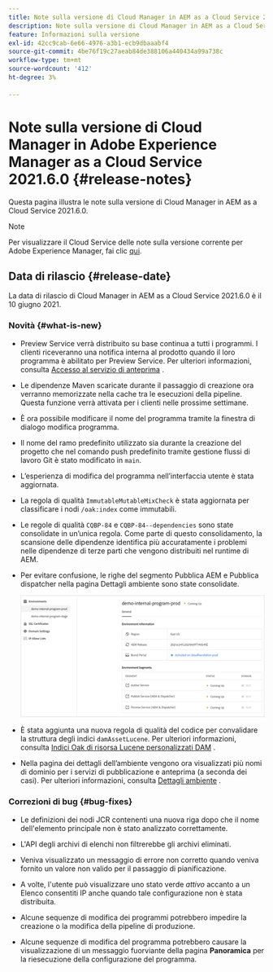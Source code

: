 ```yaml
---
title: Note sulla versione di Cloud Manager in AEM as a Cloud Service 2021.5.0
description: Note sulla versione di Cloud Manager in AEM as a Cloud Service 2021.5.0
feature: Informazioni sulla versione
exl-id: 42cc9cab-6e66-4976-a3b1-ecb9dbaaabf4
source-git-commit: 4be76f19c27aeab84de388106a440434a99a738c
workflow-type: tm+mt
source-wordcount: '412'
ht-degree: 3%

---
```


# Note sulla versione di Cloud Manager in Adobe Experience Manager as a Cloud Service 2021.6.0 {#release-notes}

Questa pagina illustra le note sulla versione di Cloud Manager in AEM as a Cloud Service 2021.6.0.

>[!NOTE]
>Per visualizzare il Cloud Service delle note sulla versione corrente per Adobe Experience Manager, fai clic [qui](https://experienceleague.adobe.com/docs/experience-manager-cloud-service/release-notes/release-notes/release-notes-current.html?lang=it).

## Data di rilascio {#release-date}

La data di rilascio di Cloud Manager in AEM as a Cloud Service 2021.6.0 è il 10 giugno 2021.

### Novità {#what-is-new}

* Preview Service verrà distribuito su base continua a tutti i programmi. I clienti riceveranno una notifica interna al prodotto quando il loro programma è abilitato per Preview Service. Per ulteriori informazioni, consulta [Accesso al servizio di anteprima](/help/implementing/cloud-manager/manage-environments.md#access-preview-service) .

* Le dipendenze Maven scaricate durante il passaggio di creazione ora verranno memorizzate nella cache tra le esecuzioni della pipeline. Questa funzione verrà attivata per i clienti nelle prossime settimane.

* È ora possibile modificare il nome del programma tramite la finestra di dialogo modifica programma.

* Il nome del ramo predefinito utilizzato sia durante la creazione del progetto che nel comando push predefinito tramite gestione flussi di lavoro Git è stato modificato in `main`.

* L’esperienza di modifica del programma nell’interfaccia utente è stata aggiornata.

* La regola di qualità `ImmutableMutableMixCheck` è stata aggiornata per classificare i nodi `/oak:index` come immutabili.

* Le regole di qualità `CQBP-84` e `CQBP-84--dependencies` sono state consolidate in un’unica regola. Come parte di questo consolidamento, la scansione delle dipendenze identifica più accuratamente i problemi nelle dipendenze di terze parti che vengono distribuiti nel runtime di AEM.

* Per evitare confusione, le righe del segmento Pubblica AEM e Pubblica dispatcher nella pagina Dettagli ambiente sono state consolidate.

   ![](/help/onboarding/release-notes-cloud-manager/assets/aem-dispatcher.png)

* È stata aggiunta una nuova regola di qualità del codice per convalidare la struttura degli indici `damAssetLucene`. Per ulteriori informazioni, consulta [Indici Oak di risorsa Lucene personalizzati DAM](/help/implementing/cloud-manager/custom-code-quality-rules.md#oakpal-damAssetLucene-sanity-check) .

* Nella pagina dei dettagli dell’ambiente vengono ora visualizzati più nomi di dominio per i servizi di pubblicazione e anteprima (a seconda dei casi). Per ulteriori informazioni, consulta [Dettagli ambiente](/help/implementing/cloud-manager/manage-environments.md#viewing-environment) .

### Correzioni di bug {#bug-fixes}

* Le definizioni dei nodi JCR contenenti una nuova riga dopo che il nome dell&#39;elemento principale non è stato analizzato correttamente.

* L&#39;API degli archivi di elenchi non filtrerebbe gli archivi eliminati.

* Veniva visualizzato un messaggio di errore non corretto quando veniva fornito un valore non valido per il passaggio di pianificazione.

* A volte, l&#39;utente può visualizzare uno stato verde *attivo* accanto a un Elenco consentiti IP anche quando tale configurazione non è stata distribuita.

* Alcune sequenze di modifica dei programmi potrebbero impedire la creazione o la modifica della pipeline di produzione.

* Alcune sequenze di modifica del programma potrebbero causare la visualizzazione di un messaggio fuorviante della pagina **Panoramica** per la riesecuzione della configurazione del programma.
